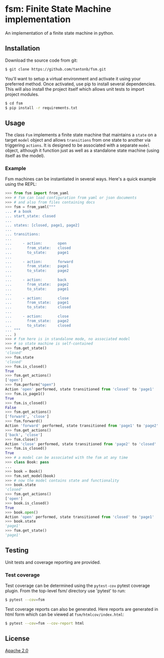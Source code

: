 # fsm: Finite State Machine implementation

An implementation of a finite state machine in python.

## Installation

Download the source code from git:

```bash
$ git clone https://github.com/tantonb/fsm.git
```

You'll want to setup a virtual environment and activate it using your preferred method.  Once activated, use pip to install several dependencies.  This will also install the project itself which allows unit tests to import project modules.

```bash
$ cd fsm
$ pip install -r requirements.txt
```

## Usage

The class `Fsm` implements a finite state machine that maintains a `state` on a target `model` object and allows `transitions` from one state to another via triggering `actions`.  It is designed to be associated with a separate `model` object, although it function just as well as a standalone state machine (using itself as the model).

### Example

Fsm machines can be instantiated in several ways.  Here's a quick example using the REPL:

```python
>>> from fsm import from_yaml
>>> # fsm can load configuration from yaml or json documents
>>> # and also from files containing docs
>>> fsm = from_yaml("""
... # a book
... start_state: closed
... 
... states: [closed, page1, page2]
... 
... transitions:
... 
...     - action:       open
...       from_state:   closed
...       to_state:     page1
... 
...     - action:       forward
...       from_state:   page1
...       to_state:     page2
... 
...     - action:       back
...       from_state:   page2
...       to_state:     page1
... 
...     - action:       close
...       from_state:   page1
...       to_state:     closed
... 
...     - action:       close
...       from_state:   page2
...       to_state:     closed
... """
... )
>>> # fsm here is in standalone mode, no associated model
>>> # so state machine is self-contained
>>> fsm.get_state()
'closed'
>>> fsm.state
'closed'
>>> fsm.is_closed()
True
>>> fsm.get_actions()
['open']
>>> fsm.perform("open")
Action 'open' performed, state transitioned from 'closed' to 'page1'
>>> fsm.is_page1()
True
>>> fsm.is_closed()
False
>>> fsm.get_actions()
['forward', 'close']
>>> fsm.forward()
Action 'forward' performed, state transitioned from 'page1' to 'page2'
>>> fsm.get_actions()
['back', 'close']
>>> fsm.close()
Action 'close' performed, state transitioned from 'page2' to 'closed'
>>> fsm.is_closed()
True
>>> # a model can be associated with the fsm at any time
>>> class Book: pass
...
>>> book = Book()
>>> fsm.set_model(book)
>>> # now the model contains state and functionality
>>> book.state
'closed'
>>> fsm.get_actions()
['open']
>>> book.is_closed()
True
>>> book.open()
Action 'open' performed, state transitioned from 'closed' to 'page1'
>>> book.state
'page1'
>>> fsm.get_state()
'page1'
```

## Testing

Unit tests and coverage reporting are provided.

### Test coverage
Test coverage can be determined using the `pytest-cov` pytest coverage plugin.  From the top-level fsm/ directory use 'pytest' to run:

```bash
$ pytest --cov=fsm
```

Test coverage reports can also be generated.  Here reports are generated in html form which can be viewed at `fsm/htmlcov/index.html`:

```bash
$ pytest --cov=fsm --cov-report html
```

## License

[Apache 2.0](https://choosealicense.com/licenses/apache-2.0/)
